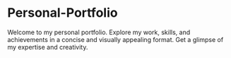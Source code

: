 # Personal-Portfolio
Welcome to my personal portfolio. Explore my work, skills, and achievements in a concise and visually appealing format. Get a glimpse of my expertise and creativity.

